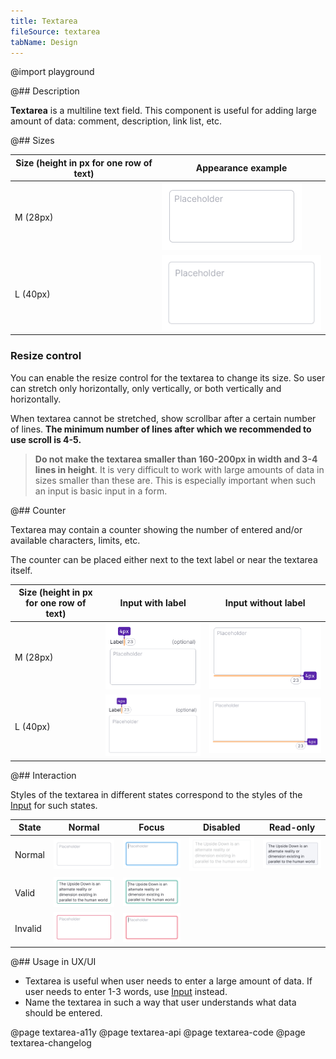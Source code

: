 ```yaml
---
title: Textarea
fileSource: textarea
tabName: Design
---
```


@import playground

@## Description

**Textarea** is a multiline text field. This component is useful for adding large amount of data: comment, description, link list, etc.

@## Sizes

Size (height in px for one row of text) | Appearance example                 |
| ------------------- | ---------------------------------- |
| M (28px)            | ![](static/m.png) |
| L (40px)            | ![](static/l.png) |

### Resize control

You can enable the resize control for the textarea to change its size. So user can stretch only horizontally, only vertically, or both vertically and horizontally.

When textarea cannot be stretched, show scrollbar after a certain number of lines. **The minimum number of lines after which we recommended to use scroll is 4-5.**

> **Do not make the textarea smaller than 160-200px in width and 3-4 lines in height**. It is very difficult to work with large amounts of data in sizes smaller than these are. This is especially important when such an input is basic input in a form.

@## Counter

Textarea may contain a counter showing the number of entered and/or available characters, limits, etc.

The counter can be placed either next to the text label or near the textarea itself.

| Size (height in px for one row of text) | Input with label                                       | Input without label                                          |
| ------------------- | ------------------------------------------------------ | ------------------------------------------------------------ |
| M (28px)            | ![](static/counter-M.png) | ![](static/counter-inner-M.png) |
| L (40px)            | ![](static/counter-L.png) | ![](static/counter-inner-L.png) |

@## Interaction

Styles of the textarea in different states correspond to the styles of the [Input](/components/input/) for such states.

| State   | Normal                                 | Focus                                                     | Disabled                                 | Read-only                                |
| ------- | -------------------------------------- | --------------------------------------------------------- | ---------------------------------------- | ---------------------------------------- |
| Normal  | ![](static/m.png)         | ![](static/m-focus.png)                      | ![](static/m-disabled.png) | ![](static/m-readonly.png) |
| Valid   | ![](static/m-valid.png)     | ![](static/m-valid-focus.png)       |                                          |                                          |
| Invalid | ![](static/m-invalid.png) | ![](static/m-invalid-focus.png) |                                          |                                          |

@## Usage in UX/UI

- Textarea is useful when user needs to enter a large amount of data. If user needs to enter 1-3 words, use [Input](/components/input/) instead.
- Name the textarea in such a way that user understands what data should be entered.

@page textarea-a11y
@page textarea-api
@page textarea-code
@page textarea-changelog
